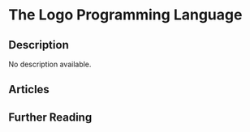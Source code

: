 # The Logo Programming Language

## Description

No description available.

## Articles

## Further Reading